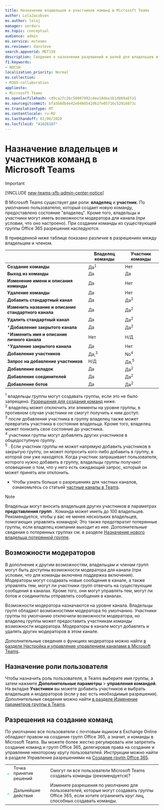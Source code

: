 ```yaml
---
title: Назначение владельцев и участников команд в Microsoft Teams
author: LolaJacobsen
ms.author: lolaj
manager: serdars
ms.topic: conceptual
audience: admin
ms.service: msteams
ms.reviewer: dansteve
search.appverid: MET150
description: Сведения о назначении разрешений и ролей для владельцев и участников команд в Microsoft Teams, включая права на создание команд.
f1.keywords:
- NOCSH
localization_priority: Normal
ms.collection:
- M365-collaboration
appliesto:
- Microsoft Teams
ms.openlocfilehash: cd9ca2fc26c58087992cdee18dee1b1d869a6fa1
ms.sourcegitcommit: bfa5b8db4e42e0480542d61fe05716c52016873c
ms.translationtype: MT
ms.contentlocale: ru-RU
ms.lasthandoff: 02/06/2020
ms.locfileid: "41826107"
---
```

<a name="assign-team-owners-and-members-in-microsoft-teams"></a>Назначение владельцев и участников команд в Microsoft Teams
=================================================

> [!IMPORTANT]
> [!INCLUDE [new-teams-sfb-admin-center-notice](includes/new-teams-sfb-admin-center-notice.md)]

В Microsoft Teams существует две роли: **владелец** и **участник**. По умолчанию пользователю, который создает новую команду, предоставлено состояние "владелец". Кроме того, владельцы и участники могут иметь возможности модератора для канала (при условии, что оно настроено). При создании команды из существующей группы Office 365 разрешения наследуются.

В приведенной ниже таблице показано различие в разрешениях между владельцем и членом.


|                                   | Владелец команды | Участник команды |
|-----------------------------------|------------|-------------|
|          **Создание команды**          |    Да<sup>1</sup>     |     Нет      |
|          **Выход из команды**           |    Да     |     Да     |
|  **Изменение имени и описания команды**   |    Да     |     Нет      |
|          **Удаление команды**          |    Да     |     Нет      |
|          **Добавить стандартный канал**          |    Да     |    Да<sup>2</sup>|
| **Изменить название и описание стандартного канала** |    Да     |    Да<sup>2</sup>|
|        **Удалить стандартный канал**         |    Да     |    Да<sup>2</sup>|
|          ***Добавление закрытого канала**          |    Да     |    Да<sup>2</sup>|
| ***Изменить имя и описание личного канала** |    Нет     |    Н/Д|
|        ***Удаление закрытого канала**         |    Да     |    Нет|
|          **Добавление участников**          |  Да,<sup>3</sup>   |     No<sup>4</sup>    |
|          **Запрос на добавление участников**          |  Н/Д   |     Да,<sup>5</sup>     |
|           **Добавление вкладок**            |    Да     |    Да<sup>2</sup>|
|        **Добавление соединителей**         |    Да     |    Да<sup>2</sup>|
|           **Добавление ботов**            |    Да     |    Да<sup>2</sup>|

<sup>1</sup> владельцы группы могут создавать группы, если это не было запрещено. [Разрешения для создания команд](#permissions-to-create-teams) ниже.<br>
<sup>2</sup> владелец может отключить эти элементы на уровне группы, в противном случае участники не смогут получить к ним доступ.<br>
<sup>3</sup> после добавления участника в группу владелец также может превратить участника в состояние владельца. Кроме того, владелец может понизить свое состояние до участника.<br>
<sup>4</sup> участники группы могут добавлять других участников в общедоступную группу.<br>
<sup>5</sup> . Если участник группы не может напрямую добавить участников в закрытую группу, он может попросить кого-либо добавить в группу, в которой они уже находятся. Когда участник запрашивает пользователя, которого нужно добавить в группу, владельцы группы получают оповещение о том, что у него есть ожидающий запрос, который он может принять или отклонить.

* Чтобы узнать больше о разрешениях для частных каналов, ознакомьтесь со статьей [частные каналы в Teams](private-channels.md).

> [!NOTE]
> Владельцы могут вносить владельцев других участников в параметрах **представления групп** . Команда может иметь до 100 владельцев. Рекомендуется, чтобы у вас не менее нескольких владельцев, помогающих управлять командой; Это также предотвратит потерянные группы, если владелец компании выходит из нее. Дополнительные сведения о потерянных группах см. в разделе [Назначение нового владельца потерянной группе](https://support.office.com/article/Assign-a-new-owner-to-an-orphaned-group-86bb3db6-8857-45d1-95c8-f6d540e45732).

## <a name="moderator-capabilities"></a>Возможности модераторов

В дополнение к другим возможностям, владельцам и членам групп могут быть доступны возможности модератора для канала (при условии, что для команды включена поддержка включения). Модераторы могут создавать новые сообщения в канале, а также управлять тем, могут ли участники групп отвечать на существующие сообщения в каналах. Кроме того, они могут управлять тем, могут ли ботов и соединителы отправлять сообщения в каналах.

Возможности модератора назначаются на уровне канала. Владельцы групп обладают возможностями модератора по умолчанию. Участники группы по умолчанию отключили возможности модератора, но владелец группы может предоставить участникам команды возможности модератора. Модераторы в канале могут добавлять и удалять других модераторов в этом канале.

Дополнительные сведения о функциях модератора можно найти [в разделе Настройка и управление управлением каналами в Microsoft Teams](manage-channel-moderation-in-teams.md).

## <a name="assign-a-user-role"></a>Назначение роли пользователя

Чтобы назначить роль пользователя, в Teams выберите имя группы, а затем нажмите **Дополнительные параметры** > **управления командой**. На вкладке **Участники** вы можете добавить участников и выбрать владельцев и модераторов (если у вас есть необходимые разрешения). Дополнительные сведения можно найти [в разделе Изменение параметров группы в Teams](https://support.office.com/article/ce053b04-1b8e-4796-baa8-90dc427b3acc).

## <a name="permissions-to-create-teams"></a>Разрешения на создание команд

По умолчанию все пользователи с почтовым ящиком в Exchange Online обладают правом на создание групп Office 365, а значит, и команды в Microsoft Teams. Вы можете более жестко регулировать или запретить создание команд и групп Office 365, делегировав права на создание и управление некоторому кругу пользователей. Инструкции можно найти в разделе Управление разрешениями на [Создание групп Office 365](https://support.office.com/article/manage-who-can-create-office-365-groups-4c46c8cb-17d0-44b5-9776-005fced8e618).


||||
|---------|---------|---------|
| ![Значок, представляющий точку принятия решения](media/Assign_roles_and_permissions_in_Microsoft_Teams_image2.png)     |Точка принятия решений         |Смогут ли все пользователи Microsoft Teams создавать команды (рекомендуется)?         |
| ![Значок, представляющий следующие шаги](media/Assign_roles_and_permissions_in_Microsoft_Teams_image3.png)    |Дальнейшие действия         |Измените разрешения по умолчанию для пользователей, которые могут создавать группы Office 365, если хотите ограничить круг лиц, способных создавать команды.         |
